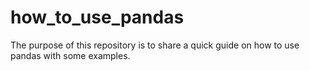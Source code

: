# how_to_use_pandas
 The purpose of this repository is to share a quick guide on how to use pandas with some examples.
